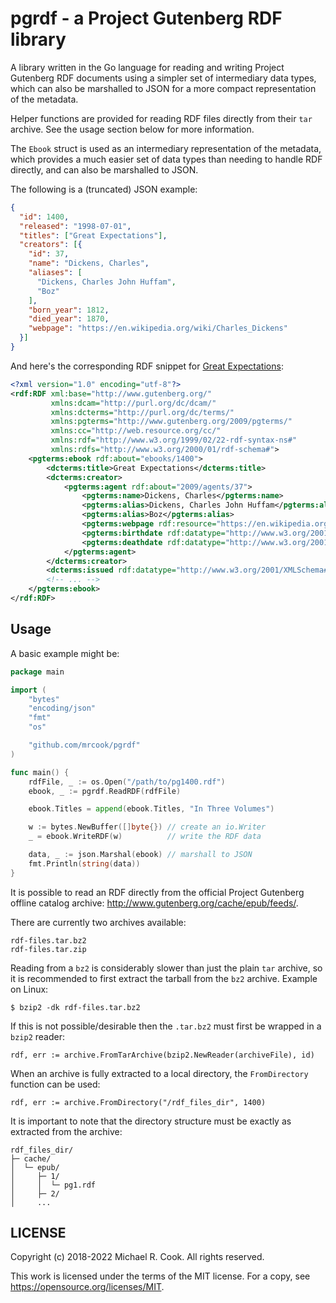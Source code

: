 # pgrdf - a Project Gutenberg RDF library

A library written in the Go language for reading and writing Project Gutenberg
RDF documents using a simpler set of intermediary data types, which can also be
marshalled to JSON for a more compact representation of the metadata.

Helper functions are provided for reading RDF files directly from their `tar`
archive. See the usage section below for more information.

The `Ebook` struct is used as an intermediary representation of the metadata,
which provides a much easier set of data types than needing to handle RDF
directly, and can also be marshalled to JSON.

The following is a (truncated) JSON example:

```json
{
  "id": 1400,
  "released": "1998-07-01",
  "titles": ["Great Expectations"],
  "creators": [{
    "id": 37,
    "name": "Dickens, Charles",
    "aliases": [
      "Dickens, Charles John Huffam",
      "Boz"
    ],
    "born_year": 1812,
    "died_year": 1870,
    "webpage": "https://en.wikipedia.org/wiki/Charles_Dickens"
  }]
}
```

And here's the corresponding RDF snippet for [Great Expectations](https://gutenberg.org/ebooks/1400.rdf):

```xml
<?xml version="1.0" encoding="utf-8"?>
<rdf:RDF xml:base="http://www.gutenberg.org/"
         xmlns:dcam="http://purl.org/dc/dcam/"
         xmlns:dcterms="http://purl.org/dc/terms/"
         xmlns:pgterms="http://www.gutenberg.org/2009/pgterms/"
         xmlns:cc="http://web.resource.org/cc/"
         xmlns:rdf="http://www.w3.org/1999/02/22-rdf-syntax-ns#"
         xmlns:rdfs="http://www.w3.org/2000/01/rdf-schema#">
    <pgterms:ebook rdf:about="ebooks/1400">
        <dcterms:title>Great Expectations</dcterms:title>
        <dcterms:creator>
            <pgterms:agent rdf:about="2009/agents/37">
                <pgterms:name>Dickens, Charles</pgterms:name>
                <pgterms:alias>Dickens, Charles John Huffam</pgterms:alias>
                <pgterms:alias>Boz</pgterms:alias>
                <pgterms:webpage rdf:resource="https://en.wikipedia.org/wiki/Charles_Dickens"/>
                <pgterms:birthdate rdf:datatype="http://www.w3.org/2001/XMLSchema#integer">1812</pgterms:birthdate>
                <pgterms:deathdate rdf:datatype="http://www.w3.org/2001/XMLSchema#integer">1870</pgterms:deathdate>
            </pgterms:agent>
        </dcterms:creator>
        <dcterms:issued rdf:datatype="http://www.w3.org/2001/XMLSchema#date">1998-07-01</dcterms:issued>
        <!-- ... -->
    </pgterms:ebook>
</rdf:RDF>
```


## Usage

A basic example might be:

```go
package main

import (
	"bytes"
	"encoding/json"
	"fmt"
	"os"

	"github.com/mrcook/pgrdf"
)

func main() {
	rdfFile, _ := os.Open("/path/to/pg1400.rdf")
	ebook, _ := pgrdf.ReadRDF(rdfFile)

	ebook.Titles = append(ebook.Titles, "In Three Volumes")

	w := bytes.NewBuffer([]byte{}) // create an io.Writer
	_ = ebook.WriteRDF(w)          // write the RDF data

	data, _ := json.Marshal(ebook) // marshall to JSON
	fmt.Println(string(data))
}
```

It is possible to read an RDF directly from the official Project Gutenberg
offline catalog archive: http://www.gutenberg.org/cache/epub/feeds/.

There are currently two archives available:

    rdf-files.tar.bz2
    rdf-files.tar.zip

Reading from a `bz2` is considerably slower than just the plain `tar` archive,
so it is recommended to first extract the tarball from the `bz2` archive.
Example on Linux:

    $ bzip2 -dk rdf-files.tar.bz2

If this is not possible/desirable then the `.tar.bz2` must first be wrapped in a
`bzip2` reader:

    rdf, err := archive.FromTarArchive(bzip2.NewReader(archiveFile), id)

When an archive is fully extracted to a local directory, the `FromDirectory`
function can be used:

    rdf, err := archive.FromDirectory("/rdf_files_dir", 1400)

It is important to note that the directory structure must be exactly as
extracted from the archive:

    rdf_files_dir/
    ├─ cache/
    │  └─ epub/
    │     ├─ 1/
    │     │  └─ pg1.rdf
    │     ├─ 2/
    │     ...


## LICENSE

Copyright (c) 2018-2022 Michael R. Cook. All rights reserved.

This work is licensed under the terms of the MIT license.
For a copy, see <https://opensource.org/licenses/MIT>.
